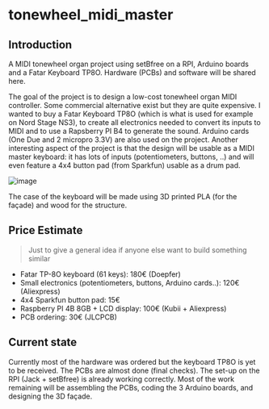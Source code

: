 # tonewheel_midi_master

## Introduction

A MIDI tonewheel organ project using setBfree on a RPI, Arduino boards and a Fatar Keyboard TP8O. Hardware (PCBs) and software will be shared here.

The goal of the project is to design a low-cost tonewheel organ MIDI controller. Some commercial alternative exist but they are quite expensive.
I wanted to buy a Fatar Keyboard TP8O (which is what is used for example on Nord Stage NS3), to create all electronics needed to convert its inputs to MIDI and to use a Rapsberry PI B4 to generate the sound. Arduino cards (One Due and 2 micropro 3.3V) are also used on the project.
Another interesting aspect of the project is that the design will be usable as a MIDI master keyboard: it has lots of inputs (potentiometers, buttons, ..) and will even feature a 4x4 button pad (from Sparkfun) usable as a drum pad.

![image](https://user-images.githubusercontent.com/67337957/120108813-0b481e00-c167-11eb-970a-776aaab56b44.png)

The case of the keyboard will be made using 3D printed PLA (for the façade) and wood for the structure.

## Price Estimate

> Just to give a general idea if anyone else want to build something similar

- Fatar TP-8O keyboard (61 keys): 180€ (Doepfer)
- Small electronics (potentiometers, buttons, Arduino cards..): 120€ (Aliexpress)
- 4x4 Sparkfun button pad: 15€
- Raspberry PI 4B 8GB + LCD display: 100€ (Kubii + Aliexpress)
- PCB ordering: 30€ (JLCPCB)

## Current state

Currently most of the hardware was ordered but the keyboard TP8O is yet to be received. The PCBs are almost done (final checks).
The set-up on the RPI (Jack + setBfree) is already working correctly.
Most of the work remaining will be assembling the PCBs, coding the 3 Arduino boards, and designing the 3D façade.
